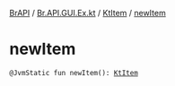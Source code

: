 [BrAPI](../../index.md) / [Br.API.GUI.Ex.kt](../index.md) / [KtItem](index.md) / [newItem](./new-item.md)

# newItem

`@JvmStatic fun newItem(): `[`KtItem`](index.md)